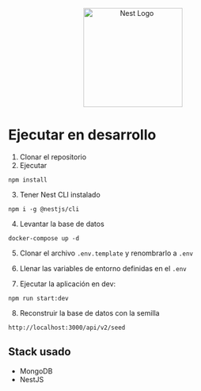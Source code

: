<p align="center">
  <a href="http://nestjs.com/" target="blank"><img src="https://nestjs.com/img/logo-small.svg" width="200" alt="Nest Logo" /></a>
</p>

# Ejecutar en desarrollo

1. Clonar el repositorio
2. Ejecutar

```
npm install
```

3. Tener Nest CLI instalado

```
npm i -g @nestjs/cli
```

4. Levantar la base de datos

```
docker-compose up -d
```

5. Clonar el archivo `.env.template` y renombrarlo a `.env`

6. Llenar las variables de entorno definidas en el `.env`

7. Ejecutar la aplicación en dev:

```
npm run start:dev
```

8. Reconstruir la base de datos con la semilla

```
http://localhost:3000/api/v2/seed
```

## Stack usado

- MongoDB
- NestJS
